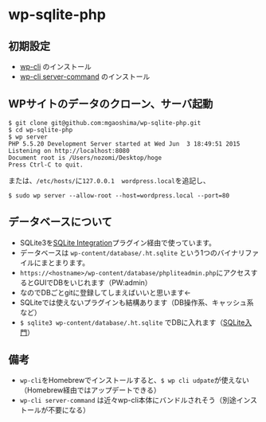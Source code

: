 # wp-sqlite-php

## 初期設定

- [wp-cli](http://wp-cli.org/#install) のインストール
- [wp-cli server-command](https://github.com/wp-cli/wp-cli/wiki/Community-Packages) のインストール


## WPサイトのデータのクローン、サーバ起動

```
$ git clone git@github.com:mgaoshima/wp-sqlite-php.git
$ cd wp-sqlite-php
$ wp server
PHP 5.5.20 Development Server started at Wed Jun  3 18:49:51 2015
Listening on http://localhost:8080
Document root is /Users/nozomi/Desktop/hoge
Press Ctrl-C to quit.
```

または、`/etc/hosts/`に`127.0.0.1  wordpress.local`を追記し、

```
$ sudo wp server --allow-root --host=wordpress.local --port=80
```


## データベースについて

- SQLite3を[SQLite Integration](https://wordpress.org/plugins/sqlite-integration/)プラグイン経由で使っています。
- データベースは `wp-content/database/.ht.sqlite` という1つのバイナリファイルにまとまります。
- `https://<hostname>/wp-content/database/phpliteadmin.php`にアクセスするとGUIでDBをいじれます（PW:admin）
- なのでDBごとgitに登録してしまえばいいと思います←
- SQLiteでは使えないプラグインも結構あります（DB操作系、キャッシュ系など）
- `$ sqlite3 wp-content/database/.ht.sqlite` でDBに入れます（[SQLite入門](http://www.dbonline.jp/sqlite/)）


## 備考

- `wp-cli`をHomebrewでインストールすると、`$ wp cli udpate`が使えない（Homebrew経由ではアップデートできる）
- `wp-cli server-command` は近々wp-cli本体にバンドルされそう（別途インストールが不要になる）
